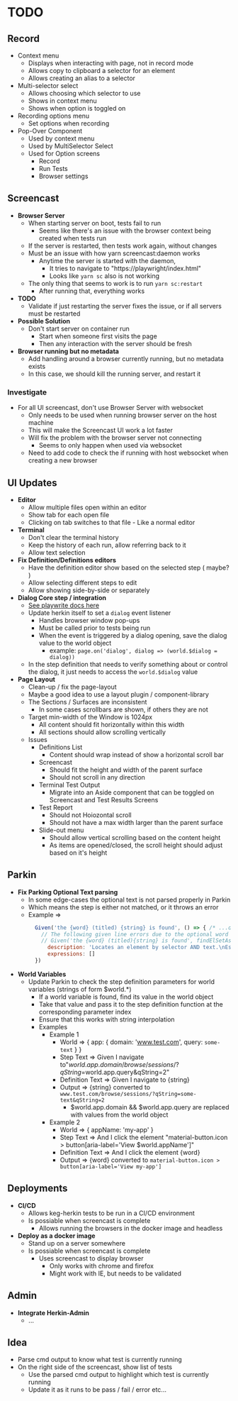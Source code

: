 # TODO


## Record
* Context menu
  * Displays when interacting with page, not in record mode
  * Allows copy to clipboard a selector for an element
  * Allows creating an alias to a selector
* Multi-selector select
  * Allows choosing which selector to use
  * Shows in context menu
  * Shows when option is toggled on
* Recording options menu
  * Set options when recording
* Pop-Over Component
  * Used by context menu
  * Used by MultiSelector Select
  * Used for Option screens
    * Record
    * Run Tests
    * Browser settings

## Screencast
* **Browser Server**
  * When starting server on boot, tests fail to run
    * Seems like there's an issue with the browser context being created when tests run
  * If the server is restarted, then tests work again, without changes
  * Must be an issue with how yarn screencast:daemon works
    * Anytime the server is started with the daemon, 
      * It tries to navigate to "https://playwright/index.html"
      * Looks like `yarn sc` also is not working
  * The only thing that seems to work is to run `yarn sc:restart`
    * After running that, everything works
* **TODO**
  * Validate if just restarting the server fixes the issue, or if all servers must be restarted
* **Possible Solution**
  * Don't start server on container run
    * Start when someone first visits the page
    * Then any interaction with the server should be fresh
* **Browser running but no metadata**
  * Add handling around a browser currently running, but no metadata exists
  * In this case, we should kill the running server, and restart it
### Investigate
* For all UI screencast, don't use Browser Server with websocket
  * Only needs to be used when running browser server on the host machine
  * This will make the Screencast UI work a lot faster
  * Will fix the problem with the browser server not connecting
    * Seems to only happen when used via websocket
  * Need to add code to check the if running with host websocket when creating a new browser



## UI Updates
* **Editor**
  * Allow multiple files open within an editor
  * Show tab for each open file
  * Clicking on tab switches to that file - Like a normal editor
* **Terminal**
  * Don't clear the terminal history 
  * Keep the history of each run, allow referring back to it
  * Allow text selection
* **Fix Definition/Definitions editors**
  * Have the definition editor show based on the selected step ( maybe? )
  * Allow selecting different steps to edit
  * Allow showing side-by-side or separately
* **Dialog Core step / integration**
  * [See playwrite docs here](https://playwright.dev/docs/api/class-dialog/)
  * Update herkin itself to set a `dialog` event listener
    * Handles browser window pop-ups
    * Must be called prior to tests being run
    * When the event is triggered by a dialog opening, save the dialog value to the world object
      * example: `page.on('dialog', dialog => (world.$dialog = dialog))`
  * In the step definition that needs to verify something about or control the dialog, it just needs to access the `world.$dialog` value
* **Page Layout**
  * Clean-up / fix the page-layout
  * Maybe a good idea to use a layout plugin / component-library
  * The Sections / Surfaces are inconsistent
    * In some cases scrollbars are shown, if others they are not
  * Target min-width of the Window is 1024px
    * All content should fit horizontally within this width
    * All sections should allow scrolling vertically
  * Issues
    * Definitions List
      * Content should wrap instead of show a horizontal scroll bar
    * Screencast
      * Should fit the height and width of the parent surface
      * Should not scroll in any direction
    * Terminal Test Output
      * Migrate into an Aside component that can be toggled on Screencast and Test Results Screens
    * Test Report
      * Should not Hoiozontal scroll
      * Should not have a max width larger than the parent surface
    * Slide-out menu 
      * Should allow vertical scrolling based on the content height
      * As items are opened/closed, the scroll height should adjust based on it's height



## Parkin
* **Fix Parking Optional Text parsing**
  * In some edge-cases the optional text is not parsed properly in Parkin
  * Which means the step is either not matched, or it throws an error
  * Example => 
      ```js
        Given('the {word} (titled) {string} is found', () => { /* ...do-something */ }, {
          // The following given line errors due to the optional word next to the expression. The error says that selectorAlias isn't a function. There is a ticket for this.
          // Given('the {word} (titled){string} is found', findElSetAsAncestor, {
            description: 'Locates an element by selector AND text.\nEstablishes the element as an ancestor for use by subsequent steps that reference a descendent element.\nThe word "titled" is optional depending on context.  See examples below for usage.\n\nModule : findElAsAncestor',
            expressions: []
        })
      ```
* **World Variables**
  * Update Parkin to check the step definition parameters for world variables (strings of form $world.*)
    * If a world variable is found, find its value in the world object
    * Take that value and pass it to the step definition function at the corresponding parameter index
    * Ensure that this works with string interpolation
    * Examples
      * Example 1
        * World => { app: { domain: 'www.test.com', query: `some-text` } }
        * Step Text => Given I navigate to"$world.app.domain/browse/sessions/?qString=$world.app.query&qString=2"
        * Definition Text => Given I navigate to {string}
        * Output => {string} converted to `www.test.com/browse/sessions/?qString=some-text&qString=2`
          * $world.app.domain && $world.app.query are replaced with values from the world object
      * Example 2
        * World => { appName: 'my-app' }
        * Step Text => And I click the element "material-button.icon > button[aria-label='View $world.appName']"
        * Definition Text => And I click the element {word}
        * Output => {word} converted to `material-button.icon > button[aria-label='View my-app']`

## Deployments
* **CI/CD**
  * Allows keg-herkin tests to be run in a CI/CD environment
  * Is possiable when screencast is complete
    * Allows running the browsers in the docker image and headless
* **Deploy as a docker image**
  * Stand up on a server somewhere
  * Is possiable when screencast is complete
    * Uses screencast to display browser
      * Only works with chrome and firefox
      * Might work with IE, but needs to be validated

## Admin
* **Integrate Herkin-Admin**
  * ...


## Idea
  * Parse cmd output to know what test is currently running
  * On the right side of the screencast, show list of tests
    * Use the parsed cmd output to highlight which test is currently running
    * Update it as it runs to be pass / fail / error etc...
